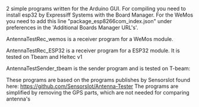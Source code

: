 2 simple programs written for the Arduino GUI.
For compiling you need to install esp32 by Expressiff Systems with the Board Manager.
For the WeMos you need to add this line "package_esp8266com_index.json" under preferences in the 'Additional Boards Manager URL's'.

AntennaTestRec_wemos is a receiver program for a WeMos module. 

AntennaTestRec_ESP32 is a receiver program for a ESP32 module. It is tested on Tbeam and Heltec v1

AntennaTestSender_tbeam is the sender program and is tested on T-beam:


These programs are based on the programs publishes by SensorsIot found here:
https://github.com/SensorsIot/Antenna-Tester
The programs are simplified  by removing the GPS parts, which are not needed for comparing antenna's
